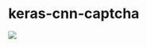 # keras-cnn-captcha

<img src="https://github.com/szpnygo/keras-cnn-captcha/blob/master/captcha_model.png"/> 
